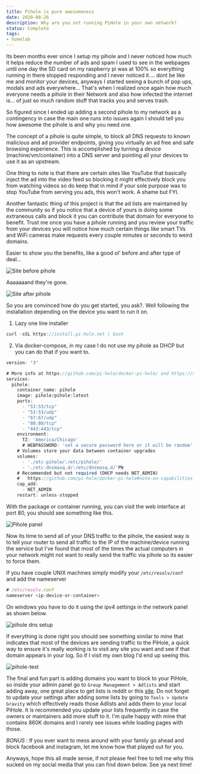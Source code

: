 ```yaml
---
title: Pihole is pure awesomeness
date: 2020-08-26
description: Why are you not running PiHole in your own network?
status: Complete
tags: 
- homelab
---
```


Its been months ever since I setup my pihole and I never noticed how much it helps reduce the number of ads and spam I used to see in the webpages until one day the SD card on my raspberry pi was at 100% so everything running in there stopped responding and I never noticed it.... dont be like me and monitor your devices, anyways I started seeing a bunch of pop ups, modals and ads everywhere... That's when I realized once again how much everyone needs a pihole in their Network and also how infected the internet is... of just so much random stuff that tracks you and serves trash.

So figured since I ended up adding a second pihole to my network as a contingency in case the main one runs into issues again I should tell you how awesome the pihole is and why you need one.

The concept of a pihole is quite simple, to block all DNS requests to known malicious and ad provider endpoints, giving you virtually an ad free and safe browsing experience. This is accomplished by turning a device (machine/vm/container) into a DNS server and pointing all your devices to use it as an upstream.

One thing to note is that there are certain sites like YouTube that basically inject the ad into the video feed so blocking it might effectively block you from watching videos so do keep that in mind if your sole purpose was to stop YouTube from serving you ads, this won't work. A shame but FYI.

Another fantastic thing of this project is that the ad lists are maintained by the community so if you notice that a device of yours is doing some extraneous calls and block it you can contribute that domain for everyone to benefit. Trust me once you have a pihole running and you review your traffic from your devices you will notice how much certain things like smart TVs and WiFi cameras make requests every couple minutes or seconds to weird domains.

Easier to show you the benefits, like a good ol' before and after type of deal...

<img src="https://s3.mvaldes.dev/blog/pihole-before.png" alt="Site before pihole" />

Aaaaaaand they're gone.

<img src="https://s3.mvaldes.dev/blog/pihole-after.png" alt="Site after pihole" />

So you are convinced how do you get started, you ask?. Well following the installation depending on the device you want to run it on.

1. Lazy one line installer

```jsx
curl -sSL https://install.pi-hole.net | bash
```

2. Via docker-compose, in my case I do not use my pihole as DHCP but you can do that if you want to.

```jsx
version: "3"

# More info at https://github.com/pi-hole/docker-pi-hole/ and https://docs.pi-hole.net/
services:
  pihole:
    container_name: pihole
    image: pihole/pihole:latest
    ports:
      - "53:53/tcp"
      - "53:53/udp"
      - "67:67/udp"
      - "80:80/tcp"
      - "443:443/tcp"
    environment:
      TZ: 'America/Chicago'
      # WEBPASSWORD: 'set a secure password here or it will be random'
    # Volumes store your data between container upgrades
    volumes:
      - './etc-pihole/:/etc/pihole/'
      - './etc-dnsmasq.d/:/etc/dnsmasq.d/'PN
    # Recommended but not required (DHCP needs NET_ADMIN)
    #   https://github.com/pi-hole/docker-pi-hole#note-on-capabilities
    cap_add:
      - NET_ADMIN
    restart: unless-stopped
```

With the package or container running, you can visit the web interface at port 80, you should see something like this.

<img src="https://s3.mvaldes.dev/blog/pihole-panel.png" alt="Pihole panel" />

Now its time to send all of your DNS traffic to the pihole, the easiest way is to tell your router to send all traffic to the IP of the machine/device running the service but I've found that most of the times the actual computers in your network might not want to really send the traffic via pihole so its easier to force them.

If you have couple UNIX machines simply modify your `/etc/resolv/conf` and add the nameserver

```jsx
# /etc/resolv.conf
nameserver <ip-device-or-container>
```

On windows you have to do it using the ipv4 settings in the network panel as shown below.

<img src="https://s3.mvaldes.dev/blog/pihole-dns-setup.png" alt="pihole dns setup" />

If everything is done right you should see something similar to mine that indicates that most of the devices are sending traffic to the PiHole, a quick way to ensure it's really working is to visit any site you want and see if that domain appears in your log. So if I visit my own blog I'd end up seeing this.

<img src="https://s3.mvaldes.dev/blog/pihole-test.png" alt="pihole-test" />

The final and fun part is adding domains you want to block to your PiHole, so inside your admin panel go to `Group Management > Adlists` and start adding away, one great place to get lists is reddit or this [site](<[https://firebog.net/](https://firebog.net/)>). Do not forget to update your settings after adding some lists by going to `Tools > Update Gravity` which effectively reads those Adlists and adds them to your local PiHole. It is recommended you update your lists frequently in case the owners or maintainers add more stuff to it. I'm quite happy with mine that contains 860K domains and I rarely see issues while loading pages with those.

_BONUS_ : If you ever want to mess around with your family go ahead and block facebook and instagram, let me know how that played out for you.

Anyways, hope this all made sense, if not please feel free to tell me why this sucked on my social media that you can find down below. See ya next time!

